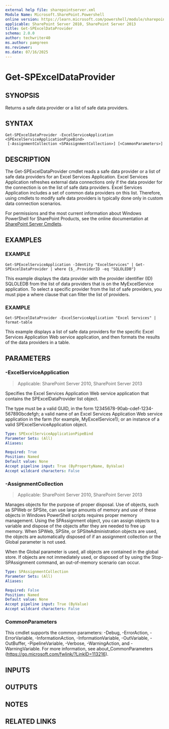 ```yaml
---
external help file: sharepointserver.xml
Module Name: Microsoft.SharePoint.Powershell
online version: https://learn.microsoft.com/powershell/module/sharepoint-server/get-spexceldataprovider
applicable: SharePoint Server 2010, SharePoint Server 2013
title: Get-SPExcelDataProvider
schema: 2.0.0
author: techwriter40
ms.author: pamgreen
ms.reviewer:
ms.date: 07/16/2025
---
```


# Get-SPExcelDataProvider

## SYNOPSIS
Returns a safe data provider or a list of safe data providers.

## SYNTAX

```
Get-SPExcelDataProvider -ExcelServiceApplication <SPExcelServiceApplicationPipeBind>
 [-AssignmentCollection <SPAssignmentCollection>] [<CommonParameters>]
```

## DESCRIPTION
The Get-SPExcelDataProvider cmdlet reads a safe data provider or a list of safe data providers for an Excel Services Application.
Excel Services Application refreshes external data connections only if the data provider for the connection is on the list of safe data providers.
Excel Services Application includes a set of common data providers on this list.
Therefore, using cmdlets to modify safe data providers is typically done only in custom data connection scenarios.

For permissions and the most current information about Windows PowerShell for SharePoint Products, see the online documentation at [SharePoint Server Cmdlets](https://learn.microsoft.com/powershell/sharepoint/sharepoint-server/sharepoint-server-cmdlets).

## EXAMPLES

### EXAMPLE
```
Get-SPExcelServiceApplication -Identity "ExcelServices" | Get-SPExcelDataProvider | where {$_.ProviderID -eq "SQLOLEDB"}
```

This example displays the data provider with the provider identifier (ID) SQLOLEDB from the list of data providers that is on the MyExcelService application.
To select a specific provider from the list of safe providers, you must pipe a where clause that can filter the list of providers.

### EXAMPLE
```
Get-SPExcelDataProvider -ExcelServiceApplication "Excel Services" | format-table
```

This example displays a list of safe data providers for the specific Excel Services Application Web service application, and then formats the results of the data providers in a table.

## PARAMETERS

### -ExcelServiceApplication

> Applicable: SharePoint Server 2010, SharePoint Server 2013

Specifies the Excel Services Application Web service application that contains the SPExcelDataProvider list object.

The type must be a valid GUID, in the form 12345678-90ab-cdef-1234-567890bcdefgh; a valid name of an Excel Services Application Web service application in the farm (for example, MyExcelService1); or an instance of a valid SPExcelServiceApplication object.

```yaml
Type: SPExcelServiceApplicationPipeBind
Parameter Sets: (All)
Aliases:

Required: True
Position: Named
Default value: None
Accept pipeline input: True (ByPropertyName, ByValue)
Accept wildcard characters: False
```

### -AssignmentCollection

> Applicable: SharePoint Server 2010, SharePoint Server 2013

Manages objects for the purpose of proper disposal.
Use of objects, such as SPWeb or SPSite, can use large amounts of memory and use of these objects in Windows PowerShell scripts requires proper memory management.
Using the SPAssignment object, you can assign objects to a variable and dispose of the objects after they are needed to free up memory.
When SPWeb, SPSite, or SPSiteAdministration objects are used, the objects are automatically disposed of if an assignment collection or the Global parameter is not used.

When the Global parameter is used, all objects are contained in the global store.
If objects are not immediately used, or disposed of by using the Stop-SPAssignment command, an out-of-memory scenario can occur.

```yaml
Type: SPAssignmentCollection
Parameter Sets: (All)
Aliases:

Required: False
Position: Named
Default value: None
Accept pipeline input: True (ByValue)
Accept wildcard characters: False
```

### CommonParameters
This cmdlet supports the common parameters: -Debug, -ErrorAction, -ErrorVariable, -InformationAction, -InformationVariable, -OutVariable, -OutBuffer, -PipelineVariable, -Verbose, -WarningAction, and -WarningVariable. For more information, see about_CommonParameters (https://go.microsoft.com/fwlink/?LinkID=113216).

## INPUTS

## OUTPUTS

## NOTES

## RELATED LINKS
